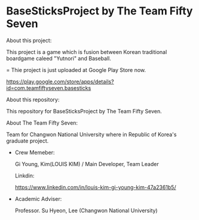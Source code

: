 # BaseSticksProject by The Team Fifty Seven

About this project:

This project is a game which is fusion between Korean traditional boardgame caleed "Yutnori" and Baseball.

 = Thie project is just uploaded at Google Play Store now.
 
   https://play.google.com/store/apps/details?id=com.teamfiftyseven.basesticks


About this repository:

This repository for BaseSticksProject by The Team Fifty Seven.

About The Team Fifty Seven:

Team for Changwon National University where in Republic of Korea's graduate project.

- Crew Memeber:

  Gi Young, Kim(LOUIS KIM) / Main Developer, Team Leader
  
  Linkdin:
  
  https://www.linkedin.com/in/louis-kim-gi-young-kim-47a2361b5/
  
- Academic Adviser:

  Professor. Su Hyeon, Lee (Changwon National University)
